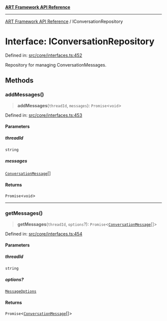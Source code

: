 [**ART Framework API Reference**](../README.md)

***

[ART Framework API Reference](../README.md) / IConversationRepository

# Interface: IConversationRepository

Defined in: [src/core/interfaces.ts:452](https://github.com/hashangit/ART/blob/a8524de337702d2ec210d86aff2464ac0aeed73e/src/core/interfaces.ts#L452)

Repository for managing ConversationMessages.

## Methods

### addMessages()

> **addMessages**(`threadId`, `messages`): `Promise`\<`void`\>

Defined in: [src/core/interfaces.ts:453](https://github.com/hashangit/ART/blob/a8524de337702d2ec210d86aff2464ac0aeed73e/src/core/interfaces.ts#L453)

#### Parameters

##### threadId

`string`

##### messages

[`ConversationMessage`](ConversationMessage.md)[]

#### Returns

`Promise`\<`void`\>

***

### getMessages()

> **getMessages**(`threadId`, `options`?): `Promise`\<[`ConversationMessage`](ConversationMessage.md)[]\>

Defined in: [src/core/interfaces.ts:454](https://github.com/hashangit/ART/blob/a8524de337702d2ec210d86aff2464ac0aeed73e/src/core/interfaces.ts#L454)

#### Parameters

##### threadId

`string`

##### options?

[`MessageOptions`](MessageOptions.md)

#### Returns

`Promise`\<[`ConversationMessage`](ConversationMessage.md)[]\>
